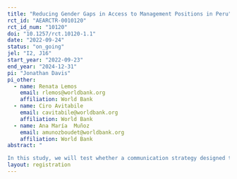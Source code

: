 ```yaml
---
title: "Reducing Gender Gaps in Access to Management Positions in Peru"
rct_id: "AEARCTR-0010120"
rct_id_num: "10120"
doi: "10.1257/rct.10120-1.1"
date: "2022-09-24"
status: "on_going"
jel: "I2, J16"
start_year: "2022-09-23"
end_year: "2024-12-31"
pi: "Jonathan Davis"
pi_other:
  - name: Renata Lemos
    email: rlemos@worldbank.org
    affiliation: World Bank
  - name: Ciro Avitabile
    email: cavitabile@worldbank.org
    affiliation: World Bank
  - name: Ana María  Muñoz
    email: amunozboudet@worldbank.org
    affiliation: World Bank
abstract: "
In this study, we will test whether a communication strategy designed to encourage female candidates who are eligible to apply for management positions can reduce the gender gap in school management.  Our setting is Peru’s Concurso de Acceso 2022 (henceforth, contest). This is a centralized system for allocating school management positions.  While all eligible candidates will receive the same number of messages, women in the treatment arm will receive more detailed text messages designed to encourage them to apply for the contest. In addition to the standard information, these text messages will provide information designed to encourage them to apply (e.g. emphasizing that they meet the requirements, providing examples of women who were hired in previous contests, or quotes about a women’s children being proud of her after being hired). "
layout: registration
---
```


